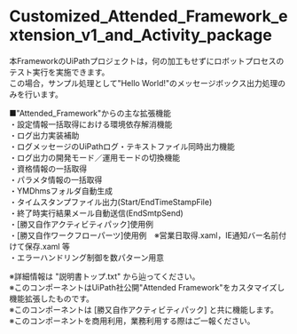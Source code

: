 # Customized_Attended_Framework_extension_v1_and_Activity_package
  
本FrameworkのUiPathプロジェクトは，何の加工もせずにロボットプロセスのテスト実行を実施できます。  
この場合，サンプル処理として"Hello World!"のメッセージボックス出力処理のみを行います。  

■"Attended_Framework"からの主な拡張機能  
・設定情報一括取得における環境依存解消機能  
・ログ出力実装補助  
・ログメッセージのUiPathログ・テキストファイル同時出力機能  
・ログ出力の開発モード／運用モードの切換機能  
・資格情報の一括取得  
・パラメタ情報の一括取得  
・YMDhmsフォルダ自動生成  
・タイムスタンプファイル出力(Start/EndTimeStampFile)  
・終了時実行結果メール自動送信(EndSmtpSend)  
・[勝又自作アクティビティパック]使用例  
・[勝又自作ワークフローパーツ]使用例　※営業日取得.xaml，IE通知バー名前付けて保存.xaml 等  
・エラーハンドリング制御を数パターン用意  

※詳細情報は "説明書トップ.txt" から辿ってください。  
※このコンポーネントはUiPath社公開"Attended Framework"をカスタマイズし機能拡張したものです。  
※このコンポーネントは [勝又自作アクティビティパック] と共に機能します。  
※このコンポーネントを商用利用，業務利用する際はご一報ください。

